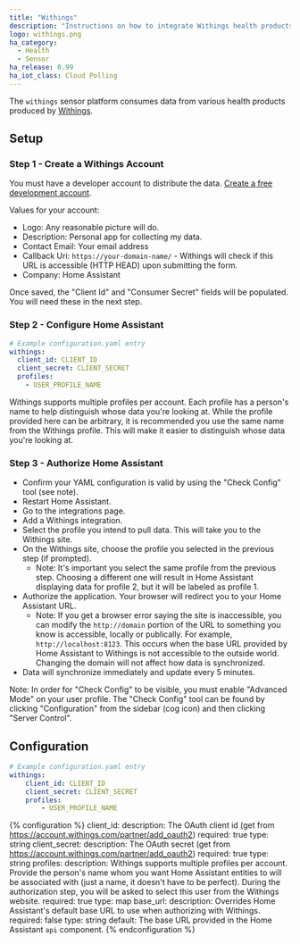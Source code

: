 ```yaml
---
title: "Withings"
description: "Instructions on how to integrate Withings health products within Home Assistant."
logo: withings.png
ha_category:
  - Health
  - Sensor
ha_release: 0.99
ha_iot_class: Cloud Polling
---
```


The `withings` sensor platform consumes data from various health products produced by [Withings](https://www.withings.com).

## Setup

### Step 1 - Create a Withings Account

You must have a developer account to distribute the data. [Create a free development account](https://account.withings.com/partner/add_oauth2).

Values for your account:

- Logo: Any reasonable picture will do.
- Description: Personal app for collecting my data.
- Contact Email: Your email address
- Callback Uri: `https://your-domain-name/` - Withings will check if this URL is accessible (HTTP HEAD) upon submitting the form.
- Company: Home Assistant

Once saved, the "Client Id" and "Consumer Secret" fields will be populated. You will need these in the next step.

### Step 2 - Configure Home Assistant

```yaml
# Example configuration.yaml entry
withings:
  client_id: CLIENT_ID
  client_secret: CLIENT_SECRET
  profiles:
    - USER_PROFILE_NAME
```

Withings supports multiple profiles per account. Each profile has a person's name to help distinguish whose data you're looking at. While the profile provided here can be arbitrary, it is recommended you use the same name from the Withings profile. This will make it easier to distinguish whose data you're looking at.

### Step 3 - Authorize Home Assistant

- Confirm your YAML configuration is valid by using the "Check Config" tool (see note).
- Restart Home Assistant.
- Go to the integrations page.
- Add a Withings integration.
- Select the profile you intend to pull data. This will take you to the Withings site.
- On the Withings site, choose the profile you selected in the previous step (if prompted).
  - Note: It's important you select the same profile from the previous step. Choosing a different one will result in Home Assistant displaying data for profile 2, but it will be labeled as profile 1.
- Authorize the application. Your browser will redirect you to your Home Assistant URL.
  - Note: If you get a browser error saying the site is inaccessible, you can modify the
  `http://domain` portion of the URL to something you know is accessible, locally or publically. For example, `http://localhost:8123`.
  This occurs when the base URL provided by Home Assistant to Withings is not accessible to the outside world.
  Changing the domain will not affect how data is synchronized.
- Data will synchronize immediately and update every 5 minutes.

Note: In order for "Check Config" to be visible, you must enable "Advanced Mode" on your user profile. The "Check Config" tool can be found by clicking "Configuration" from the sidebar (cog icon) and then clicking "Server Control".

## Configuration

```yaml
# Example configuration.yaml entry
withings:
    client_id: CLIENT_ID
    client_secret: CLIENT_SECRET
    profiles:
        - USER_PROFILE_NAME
```
{% configuration %}
client_id:
  description: The OAuth client id (get from https://account.withings.com/partner/add_oauth2)
  required: true
  type: string
client_secret:
  description: The OAuth secret (get from https://account.withings.com/partner/add_oauth2)
  required: true
  type: string
profiles:
  description: Withings supports multiple profiles per account. Provide the person's name whom you want Home Assistant entities to will be associated with (just a name, it doesn't have to be perfect). During the authorization step, you will be asked to select this user from the Withings website.
  required: true
  type: map
base_url:
  description: Overrides Home Assistant's default base URL to use when authorizing with Withings.
  required: false
  type: string
  default: The base URL provided in the Home Assistant `api` component.
{% endconfiguration %}
